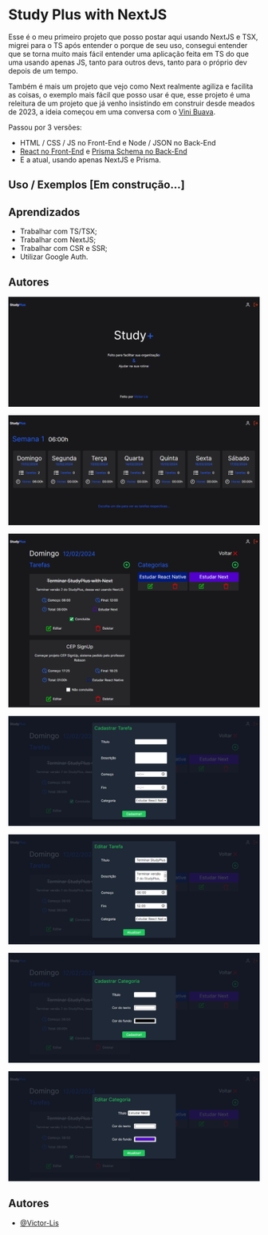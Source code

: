 
# Study Plus with NextJS

Esse é o meu primeiro projeto que posso postar aqui usando NextJS e TSX, migrei para o TS após entender o porque de seu uso, consegui entender que se torna muito mais fácil entender uma aplicação feita em TS do que uma usando apenas JS, tanto para outros devs, tanto para o próprio dev depois de um tempo.

Também é mais um projeto que vejo como Next realmente agiliza e facilita as coisas, o exemplo mais fácil que posso usar é que, esse projeto é uma releitura de um projeto que já venho insistindo em construir desde meados de 2023, a ideia começou em uma conversa com o [Vini Buava](https://github.com/Vinicius-B-Leite).


Passou por 3 versões: 
- HTML / CSS / JS no Front-End e Node / JSON no Back-End
- [React no Front-End](https://github.com/Victor-Lis/StudyPlus-Front-End) e [Prisma Schema no Back-End](https://github.com/Victor-Lis/StudyPlus-Back-End)
- E a atual, usando apenas NextJS e Prisma.

## Uso / Exemplos [Em construção...]

## Aprendizados
- Trabalhar com TS/TSX;
- Trabalhar com NextJS;
- Trabalhar com CSR e SSR;
- Utilizar Google Auth.

## Autores

![Home](https://github.com/Victor-Lis/StudyPlus-with-NextJS/blob/master/public/project-images/StudyPlus.png)

![Semana](https://github.com/Victor-Lis/StudyPlus-with-NextJS/blob/master/public/project-images/Semana.png)

![Dia](https://github.com/Victor-Lis/StudyPlus-with-NextJS/blob/master/public/project-images/Day.png)

![Criar Tarefa](https://github.com/Victor-Lis/StudyPlus-with-NextJS/blob/master/public/project-images/Criar%20Tarefa.png)

![Editar Tarefa](https://github.com/Victor-Lis/StudyPlus-with-NextJS/blob/master/public/project-images/Editar%20Tarefa.png)

![Criar Categoria](https://github.com/Victor-Lis/StudyPlus-with-NextJS/blob/master/public/project-images/Criar%20Categoria.png)

![Editar Categoria](https://github.com/Victor-Lis/StudyPlus-with-NextJS/blob/master/public/project-images/Editar%20Categoria.png)

## Autores

- [@Victor-Lis](https://www.github.com/Victor-Lis)

